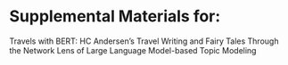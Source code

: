 # Supplemental Materials for:

Travels with BERT: 
HC Andersen’s Travel Writing and Fairy Tales Through the Network Lens of Large Language Model-based Topic Modeling
